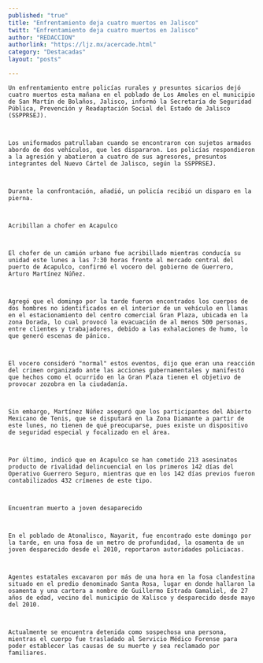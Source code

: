 ```yaml
---
published: "true"
title: "Enfrentamiento deja cuatro muertos en Jalisco"
twitt: "Enfrentamiento deja cuatro muertos en Jalisco"
author: "REDACCION"
authorlink: "https://ljz.mx/acercade.html"
category: "Destacadas"
layout: "posts"

---
```



  
    Un enfrentamiento entre policías rurales y presuntos sicarios dejó cuatro muertos esta mañana en el poblado de Los Amoles en el municipio de San Martín de Bolaños, Jalisco, informó la Secretaría de Seguridad Pública, Prevención y Readaptación Social del Estado de Jalisco (SSPPRSEJ).
  
  
  
    Los uniformados patrullaban cuando se encontraron con sujetos armados abordo de dos vehículos, que les dispararon. Los policías respondieron a la agresión y abatieron a cuatro de sus agresores, presuntos integrantes del Nuevo Cártel de Jalisco, según la SSPPRSEJ.
  
  
  
    Durante la confrontación, añadió, un policía recibió un disparo en la pierna.
  
  
  
    Acribillan a chofer en Acapulco
  
  
  
    El chofer de un camión urbano fue acribillado mientras conducía su unidad este lunes a las 7:30 horas frente al mercado central del puerto de Acapulco, confirmó el vocero del gobierno de Guerrero, Arturo Martínez Núñez.
  
  
  
    Agregó que el domingo por la tarde fueron encontrados los cuerpos de dos hombres no identificados en el interior de un vehículo en llamas en el estacionamiento del centro comercial Gran Plaza, ubicada en la zona Dorada, lo cual provocó la evacuación de al menos 500 personas, entre clientes y trabajadores, debido a las exhalaciones de humo, lo que generó escenas de pánico.
  
  
  
    El vocero consideró "normal" estos eventos, dijo que eran una reacción del crimen organizado ante las acciones gubernamentales y manifestó que hechos como el ocurrido en la Gran Plaza tienen el objetivo de provocar zozobra en la ciudadanía.
  
  
  
    Sin embargo, Martínez Núñez aseguró que los participantes del Abierto Mexicano de Tenis, que se disputará en la Zona Diamante a partir de este lunes, no tienen de qué preocuparse, pues existe un dispositivo de seguridad especial y focalizado en el área.
  
  
  
    Por último, indicó que en Acapulco se han cometido 213 asesinatos producto de rivalidad delincuencial en los primeros 142 días del Operativo Guerrero Seguro, mientras que en los 142 días previos fueron contabilizados 432 crímenes de este tipo.
  
  
  
    Encuentran muerto a joven desaparecido
  
  
  
    En el poblado de Atonalisco, Nayarit, fue encontrado este domingo por la tarde, en una fosa de un metro de profundidad, la osamenta de un joven desparecido desde el 2010, reportaron autoridades policiacas.
  
  
  
    Agentes estatales excavaron por más de una hora en la fosa clandestina situado en el predio denominado Santa Rosa, lugar en donde hallaron la osamenta y una cartera a nombre de Guillermo Estrada Gamaliel, de 27 años de edad, vecino del municipio de Xalisco y desparecido desde mayo del 2010.
  
  
  
    Actualmente se encuentra detenida como sospechosa una persona, mientras el cuerpo fue trasladado al Servicio Médico Forense para poder establecer las causas de su muerte y sea reclamado por familiares.
  

